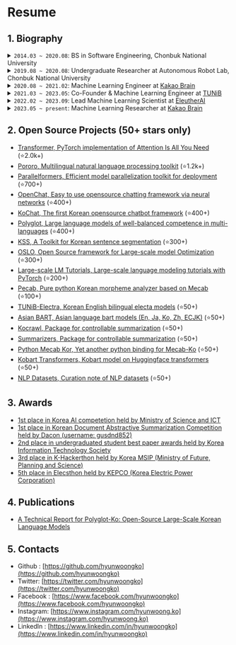 # Resume
## 1. Biography
<details>
  <summary>
    <code>2014.03 ~ 2020.08</code>: BS in Software Engineering, Chonbuk National University
  </summary>

1. GPA
    - 4.15 (major) / 4.07 (minor)
    - 1st ranked.
2. Activities
    - I founded an [AI robot startup for autistic children](https://github.com/hyunwoongko/social-robot-bao).
3. Awards
    - [2nd place in undergraduated student best paper awards held by Korea Information Technology Society](http://www.todayan.com/news/articleView.html?idxno=230207)
    - [3rd place in K-Hackerthon held by Korea MSIP (Ministry of Future, Planning and Science)](https://newsis.com/view/?id=NISX20181108_0000467462&cID=10808&pID=10800)
    - [5th place in Elecsthon held by KEPCO (Korea Electric Power Corporation)](https://blog.kepco.co.kr/1310)

</details>

<details>
  <summary>
    <code>2019.08 ~ 2020.08</code>: Undergraduate Researcher at Autonomous Robot Lab, Chonbuk National University
  </summary>

1. Researches
    - I conducted a research about [citrus pest and disease recognition](https://github.com/hyunwoongko/citrus-pest-disease-recognition).
    - I conducted a research about [autonomous strabismus recognition](https://github.com/hyunwoongko/strabismus-recognition).
2. Activities
    - I was a lecturer at [2020 Data Campus School](https://github.com/hyunwoongko/bigdata-lecture) held by Korea Data Agency.

</details>

<details>
  <summary>
    <code>2020.08 ~ 2021.02</code>: Machine Learning Engineer at <a href="https://kakaobrain.com">Kakao Brain</a>
  </summary>

1. BrainQA
    - I researched Korean quiz generation model.
    - This model was integrated to Pororo library (https://kakaobrain.github.io/pororo/seq2seq/qg.html)
2. Pororo (https://github.com/kakaobrain/pororo)
    - Pororo is an opensource multilingual NLP toolkit.
    - I developed almost all generative models in Pororo such as Question Generation, Text Summarization and Machine Translation.
3. ETC
    - [Host of Jiphyeonjeon, Natural language processing paper review group](https://github.com/jiphyeonjeon)

</details>

<details>
  <summary>
    <code>2021.03 ~ 2023.05</code>: Co-Founder & Machine Learning Engineer at <a href="https://tunib.ai">TUNiB</a>
  </summary>

1. Coco & Mas (https://dearmate.ai/)
    - Coco & Mas are Korean persona chatbots which have dog persona.
    - We collected Korean chatbot dataset with crowdsourcers, and tested crowdsourcing methods to improve data quality and yield.
    - I pre-trained 1.3B Korean model to create these chatbots and fine-tune the models using the data we've collected.
    - I researched the impact of pre-training and continual learning techniques.
    - I deployed these models with Triton Inference Server and AWS ECS cluster.
2. BLOONY (https://bloony.ai/)
    - BLOONY is an English chatbot powered by OpenAI GPT
    - I developed backend server using Java Spring Boot
    - I researched instruction following ability of OpenAI GPT3, and found innovate prompting methodology. In that time there's no instruction fine-tuned model, so the instruction following ability of the models was not very good. The methodology I made at the time became famous a year later as a technique called COT (Chain of thought).
    - I deployed overall services using AWS ECS cluster.
3. TUNiBridge (https://tunibridge.ai/)
    - TUNiBridge is a service that provides various natural language models API.
    - I improved safety check module's TPS from 7 to 240 using NVIDIA TensorRT, Triton Inference Server and AWS ECS.
    - TUNiB N행시 service had been very popular in the Korean Internet community for about two weeks, with about 2 million requests per day. I improved the existing system to make the service more desirable.
    - I designed and developed overall system and deployed 20+ APIs.
4. Opensource activities
    - Kss: The most famous Korean sentence segmentation toolkit.
    - Pecab: Pure python morpheme analyzer based on Mecab-ko-dic.
    - Parallelformers: Easy-to-use transformer model deployment toolkit based on Hugging Face Transformers. The core mechanism of this library was integrated to Microsoft DeepSpeed Inference.
5. ETC
    - [1st place in Korea AI competetion held by Ministry of Science and ICT](https://m.etnews.com/20210715000270)
    - [Manager of Chatbot Korea, Korean facebook group for chatbot research](https://facebook.com/groups/ChatbotDevKR)

</details>

<details>
  <summary>
    <code>2022.02 ~ 2023.09</code>: Lead Machine Learning Scientist at <a href="https://eleuther.ai">EleutherAI</a>
  </summary>
    
1. Polyglot: https://github.com/EleutherAI/polyglot
    - Polyglot is EleutherAI's multilingual modeling project.
    - We released 1B, 3B, 6B, 13B models trained on large-scale Korean dataset.
    - I was managing all members in Polyglot team and developing dataset preprocessing, training, evaluation pipelines.
2. Japanese StableLM: https://stability.ai/blog/stability-ai-new-jplm-japanese-language-model-stablelm
    - We released Japanese StableLM models by co-working StabilityAI Japan.
    - We released 7B foundation language model and instruction fine-tuned model.
3. OSLO: https://github.com/EleutherAI/oslo
    - OSLO is a framework that provides various GPU based optimization technologies for large-scale modeling. Features like 3D parallelism and kernel fusion which could be useful when training a large model are the key features.
    - OSLO makes these technologies easy-to-use by magical compatibility with Hugging Face Transformers that is being considered as a de facto standard in NLP field. We look forward large-scale modeling technologies to be more democratized by significantly decreasing the difficulty of using these technologies using OSLO.
    - I was developing Tensor Parallelism, Pipeline Parallelism, Kernel Fusion, Activation Checkpointing engines.

</details>

<details>
  <summary>
    <code>2023.05 ~ present</code>: Machine Learning Researcher at <a href="https://kakaobrain.com">Kakao Brain</a>
  </summary>
    
1. Foundation Model Pre-training
    - I pre-trained KoGPT2, the foundation model at KakaoBrain.
    - Among its various sizes, the largest one is over 60B.
2. Long Context Fine-tuning
    - I conducted research to extend KoGPT2 for long contexts.
    - I tested various existing techniques and internal ideas.
    - I successfully extended the model from 4k length to 32k and 65k lengths.
3. Multimodal Fine-tuning
    - I conducted research on extending KoGPT2 for multimodal tasks, primarily text-image input and text output.
    - I combined vision encoders with auto-regressive language models, effectively handling image inputs.
4. Codebase Management
    - I am managing various internal codebases.
    - Notably, Megatron-LM for pre-training and OpenRLHF for alignment
5. ETC
    - I developed GKE (Google Kubernetes Engine) based evaluation pipelines.
    - I improved data deduplication pipeline, its speed has doubled by the improvement.
    - I improved monitoring / planning methods for language model pre-training.

</details>

## 2. Open Source Projects (50+ stars only)
- [Transformer, PyTorch implementation of Attention Is All You Need](https://github.com/hyunwoongko/transformer) (⭐2.0k+)
- [Pororo, Multilingual natural language processing toolkit](https://github.com/kakaobrain/pororo) (⭐1.2k+)
- [Parallelformers, Efficient model parallelization toolkit for deployment](https://github.com/tunib-ai/parallelformers) (⭐700+)
- [OpenChat, Easy to use opensource chatting framework via neural networks](https://github.com/hyunwoongko/openchat) (⭐400+)
- [KoChat, The first Korean opensource chatbot framework](https://github.com/hyunwoongko/kochat) (⭐400+)
- [Polyglot, Large language models of well-balanced competence in multi-languages](https://github.com/EleutherAI/polyglot) (⭐400+)
- [KSS, A Toolkit for Korean sentence segmentation](https://github.com/hyunwoongko/kss) (⭐300+)
- [OSLO, Open Source framework for Large-scale model Optimization](https://github.com/tunib-ai/oslo) (⭐300+)
- [Large-scale LM Tutorials, Large-scale language modeling tutorials with PyTorch](https://github.com/tunib-ai/large-scale-lm-tutorials) (⭐200+)
- [Pecab, Pure python Korean morpheme analyzer based on Mecab](https://githug.com/hyunwoongko/pecab) (⭐100+)
- [TUNiB-Electra, Korean English bilingual electa models](https://github.com/tunib-ai/tunib-electra) (⭐50+)
- [Asian BART, Asian language bart models (En, Ja, Ko, Zh, ECJK)](https://github.com/hyunwoongko/asian-bart) (⭐50+)
- [Kocrawl, Package for controllable summarization](https://github.com/hyunwoongko/kocrawl) (⭐50+)
- [Summarizers, Package for controllable summarization](https://github.com/hyunwoongko/summarizers) (⭐50+)
- [Python Mecab Kor, Yet another python binding for Mecab-Ko](https://github.com/hyunwoongko/python-mecab-kor) (⭐50+)
- [Kobart Transformers, Kobart model on Huggingface transformers](https://github.com/hyunwoongko/kobart-transformers) (⭐50+)
- [NLP Datasets, Curation note of NLP datasets](https://github.com/hyunwoongko/nlp-collections) (⭐50+)

## 3. Awards
- [1st place in Korea AI competetion held by Ministry of Science and ICT](https://m.etnews.com/20210715000270)
- [1st place in Korean Document Abstractive Summarization Competition held by Dacon (username: gusdnd852)](https://dacon.io/competitions/open/235673/leaderboard)
- [2nd place in undergraduated student best paper awards held by Korea Information Technology Society](http://www.todayan.com/news/articleView.html?idxno=230207)
- [3rd place in K-Hackerthon held by Korea MSIP (Ministry of Future, Planning and Science)](https://newsis.com/view/?id=NISX20181108_0000467462&cID=10808&pID=10800)
- [5th place in Elecsthon held by KEPCO (Korea Electric Power Corporation)](https://blog.kepco.co.kr/1310)

## 4. Publications
- [A Technical Report for Polyglot-Ko: Open-Source Large-Scale Korean Language Models](https://arxiv.org/abs/2306.02254)

## 5. Contacts
- Github : [https://github.com/hyunwoongko](https://github.com/hyunwoongko)
- Twitter: [https://twitter.com/hyunwoongko](https://twitter.com/hyunwoongko)
- Facebook : [https://www.facebook.com/hyunwoongko](https://www.facebook.com/hyunwoongko)
- Instagram: [https://www.instagram.com/hyunwoong.ko](https://www.instagram.com/hyunwoong.ko)
- LinkedIn : [https://www.linkedin.com/in/hyunwoongko](https://www.linkedin.com/in/hyunwoongko)
